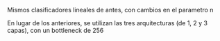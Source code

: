 Mismos clasificadores lineales de antes, con cambios en el parametro n

En lugar de los anteriores, se utilizan las tres arquitecturas (de 1, 2 y 3 capas), con un bottleneck de 256
